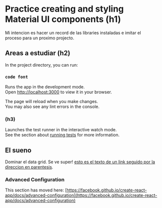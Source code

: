 # Practice creating and styling Material UI components (h1)

Mi intencion es hacer un record de las libraries instaladas e imitar el proceso para un proximo projecto.

## Areas a estudiar (h2)

In the project directory, you can run:

### `code font`

Runs the app in the development mode.\
Open [http://localhost:3000](http://localhost:3000) to view it in your browser.

The page will reload when you make changes.\
You may also see any lint errors in the console.

### (h3)

Launches the test runner in the interactive watch mode.\
See the section about [running tests](https://facebook.github.io/create-react-app/docs/running-tests) for more information.

## El sueno

Dominar el data grid. Se ve super! [esto es el texto de un link seguido por la direccion en parentesis](https://facebook.github.io/create-react-app/docs/getting-started).


### Advanced Configuration

This section has moved here: [https://facebook.github.io/create-react-app/docs/advanced-configuration](https://facebook.github.io/create-react-app/docs/advanced-configuration)


